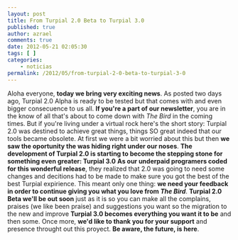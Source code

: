 ```yaml
---
layout: post
title: From Turpial 2.0 Beta to Turpial 3.0
published: true
author: azrael
comments: true
date: 2012-05-21 02:05:30
tags: [ ]
categories:
    - noticias
permalink: /2012/05/from-turpial-2-0-beta-to-turpial-3-0
---
```

Aloha everyone, **today we bring very exciting news**. As posted two days ago, Turpial 2.0 Alpha is ready to be tested but that comes with and even bigger consecuence to us all. **If you're a part of our newsletter**, you are in the know of all that's about to come down with _The Bird_ in the coming times. But if you're living under a virtual rock here's the short story: Turpial 2.0 was destined to achieve great things, things SO great indeed that our tools became obsolete. At first we were a bit worried about this but then **we saw the oportunity the was hiding right under our noses**. **The development of Turpial 2.0 is starting to become the stepping stone for something even greater: Turpial 3.0** **As our underpaid programers coded for this wonderful release**, they realized that 2.0 was going to need some changes and decitions had to be made to make sure you got the best of the best Turpial expirience. This meant only one thing: **we need your feedback in order to continue giving you what you love from _The Bird_**. **Turpial 2.0 Beta we'll be out soon** just as it is so you can make all the complains, praises (we like been praise) and suggestions you want so the migration to the new and improve **Turpial 3.0 becomes everything you want it to be** and then some. Once more, **we'd like to thank you for your support** and presence throught out this proyect. **Be aware, the future, is here**.